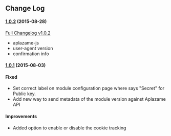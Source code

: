 ## Change Log

#### [1.0.2](https://github.com/aplazame/prestashop/tree/v1.0.1) (2015-08-28)

[Full Changelog v1.0.2](https://github.com/aplazame/prestashop/compare/v1.0.1...v1.0.2)

* aplazame-js
* user-agent version
* confirmation info


#### [1.0.1](https://github.com/aplazame/prestashop/tree/v1.0.1) (2015-08-03)

#### Fixed

* Set correct label on module configuration page where says "Secret" for Public key.
* Add new way to send metadata of the module version against Aplazame API

#### Improvements
* Added option to enable or disable the cookie tracking
